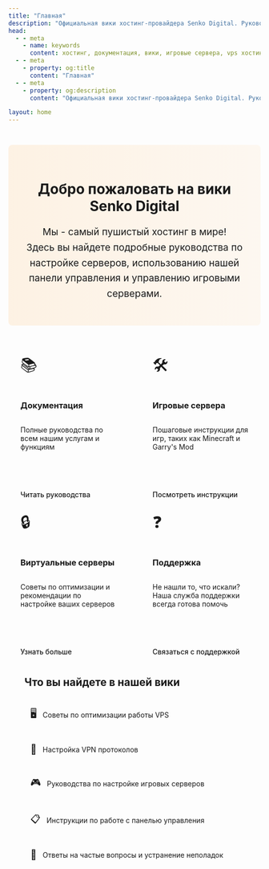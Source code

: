 ```yaml
---
title: "Главная"
description: "Официальная вики хостинг-провайдера Senko Digital. Руководства по настройке серверов, использованию панели управления и управлению игровыми серверами."
head:
  - - meta
    - name: keywords
      content: хостинг, документация, вики, игровые сервера, vps хостинг, панель управления, senko digital, minecraft, garry's mod
  - - meta
    - property: og:title 
      content: "Главная"
  - - meta
    - property: og:description
      content: "Официальная вики хостинг-провайдера Senko Digital. Руководства по настройке серверов, использованию панели управления и управлению игровыми серверами."

layout: home
---
```


<div class="welcome-section">
  <div class="welcome-container">
    <h1>Добро пожаловать на вики Senko Digital</h1>
    <p class="intro-text">
      Мы - самый пушистый хостинг в мире!<br>Здесь вы найдете подробные руководства по настройке серверов, использованию нашей панели управления и управлению игровыми серверами.
    </p>
  </div>
</div>

<div class="grid-container">
  <div class="feature-card">
    <div class="card-icon">📚</div>
    <h3>Документация</h3>
    <p>Полные руководства по всем нашим услугам и функциям</p>
    <a href="/ru/faq" class="card-link">Читать руководства</a>
  </div>
  
  <div class="feature-card">
    <div class="card-icon">🛠️</div>
    <h3>Игровые сервера</h3>
    <p>Пошаговые инструкции для игр, таких как Minecraft и Garry's Mod</p>
    <a href="/ru/games/minecraft/server-properties" class="card-link">Посмотреть инструкции</a>
  </div>
  
  <div class="feature-card">
    <div class="card-icon">🔒</div>
    <h3>Виртуальные серверы</h3>
    <p>Советы по оптимизации и рекомендации по настройке ваших серверов</p>
    <a href="/ru/vps/getting-started" class="card-link">Узнать больше</a>
  </div>
  
  <div class="feature-card">
    <div class="card-icon">❓</div>
    <h3>Поддержка</h3>
    <p>Не нашли то, что искали? Наша служба поддержки всегда готова помочь</p>
    <a href="https://senko.digital/contacts" class="card-link">Связаться с поддержкой</a>
  </div>
</div>

<div class="wiki-contents">
  <h2 class="content-heading">Что вы найдете в нашей вики</h2>
  <div class="content-list">
    <div class="content-item">
      <span class="content-icon">🖥️</span>
      <span>Советы по оптимизации работы VPS</span>
    </div>
    <div class="content-item">
      <span class="content-icon">🔐</span>
      <span>Настройка VPN протоколов</span>
    </div>
    <div class="content-item">
      <span class="content-icon">🎮</span>
      <span>Руководства по настройке игровых серверов</span>
    </div>
    <div class="content-item">
      <span class="content-icon">📋</span>
      <span>Инструкции по работе с панелью управления</span>
    </div>
    <div class="content-item">
      <span class="content-icon">🤔</span>
      <span>Ответы на частые вопросы и устранение неполадок</span>
    </div>
  </div>
</div>

<style>
.welcome-section {
  padding: 2rem 1rem;
  text-align: center;
  background: linear-gradient(to right, rgba(255, 140, 0, 0.1), rgba(255, 140, 0, 0.05));
  border-radius: 8px;
  margin-bottom: 2rem;
  margin-top: 3em;
}

.welcome-container {
  max-width: 800px;
  margin: 0 auto;
}

.emoji {
  font-size: 1.5em;
  vertical-align: middle;
  margin-right: 0.5rem;
}

.intro-text {
  font-size: 1.2rem;
  line-height: 1.6;
  margin: 1rem 0;
}

.grid-container {
  display: grid;
  grid-template-columns: repeat(auto-fit, minmax(240px, 1fr));
  gap: 1.5rem;
  margin: 2rem 0;
}

.feature-card {
  background: var(--vp-c-bg-soft);
  border-radius: 8px;
  padding: 1.5rem;
  transition: transform 0.3s, box-shadow 0.3s;
  border: 1px solid var(--vp-c-divider);
  display: flex;
  flex-direction: column;
  height: 100%;
}

.feature-card:hover {
  transform: translateY(-5px);
  box-shadow: 0 5px 15px rgba(0, 0, 0, 0.1);
}

.card-icon {
  font-size: 2rem;
  margin-bottom: 1rem;
}

.card-link {
  display: inline-block;
  margin-top: auto;
  padding-top: 1rem;
  color: var(--vp-c-brand);
  font-weight: 500;
  text-decoration: none;
}

.card-link:hover {
  text-decoration: underline;
}

.wiki-contents {
  background: var(--vp-c-bg-soft);
  border-radius: 8px;
  padding: 2rem;
  margin: 2rem 0;
  border: 1px solid var(--vp-c-divider);
  position: relative;
}

/* Remove any horizontal separators before the wiki-contents section */
.wiki-contents::before {
  display: none !important;
}

hr + .wiki-contents,
.vp-doc hr + .wiki-contents {
  border-top: none;
  margin-top: 2rem;
}

.vp-doc h2 {
  margin-top: 0;
  border-top: none;
}

.content-heading {
  padding-top: 0 !important;
  margin-top: 0 !important;
  border-top: none !important;
}

.wiki-contents h2 {
  padding-top: 0;
  margin-top: 0;
  border-top: none;
}

.content-list {
  display: grid;
  grid-template-columns: repeat(auto-fit, minmax(220px, 1fr));
  gap: 1rem;
  margin-top: 1.5rem;
}

.content-item {
  display: flex;
  align-items: center;
  padding: 0.75rem;
  background: var(--vp-c-bg);
  border-radius: 6px;
  transition: background 0.2s;
}

.content-item:hover {
  background: var(--vp-c-bg-mute);
}

.content-icon {
  margin-right: 0.75rem;
  font-size: 1.2rem;
}

@media (max-width: 640px) {
  .grid-container {
    grid-template-columns: 1fr;
  }
  
  .content-list {
    grid-template-columns: 1fr;
  }
  
  .welcome-section {
    padding: 1.5rem 1rem;
    margin-top: 2em;
  }
  
  .welcome-container h1 {
    font-size: 1.8rem;
    line-height: 1.3;
  }
  
  .intro-text {
    font-size: 1rem;
    line-height: 1.5;
  }
}

@media (max-width: 480px) {
  .welcome-container h1 {
    font-size: 1.6rem;
  }
  
  .feature-card {
    padding: 1.25rem;
  }
  
  .card-icon {
    font-size: 1.75rem;
    margin-bottom: 0.75rem;
  }
}
</style>
